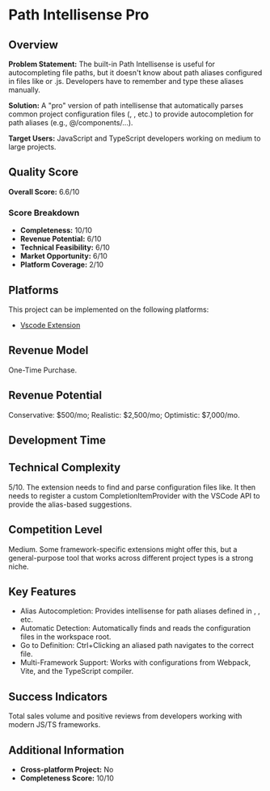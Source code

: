 # Path Intellisense Pro

## Overview
**Problem Statement:** The built-in Path Intellisense is useful for autocompleting file paths, but it doesn't know about path aliases configured in files like or .js. Developers have to remember and type these aliases manually.

**Solution:** A "pro" version of path intellisense that automatically parses common project configuration files (, , etc.) to provide autocompletion for path aliases (e.g., @/components/...).

**Target Users:** JavaScript and TypeScript developers working on medium to large projects.

## Quality Score
**Overall Score:** 6.6/10

### Score Breakdown
- **Completeness:** 10/10
- **Revenue Potential:** 6/10
- **Technical Feasibility:** 6/10
- **Market Opportunity:** 6/10
- **Platform Coverage:** 2/10

## Platforms
This project can be implemented on the following platforms:
- [Vscode Extension](./platforms/vscode-extension/)

## Revenue Model
One-Time Purchase.

## Revenue Potential
Conservative: $500/mo; Realistic: $2,500/mo; Optimistic: $7,000/mo.

## Development Time


## Technical Complexity
5/10. The extension needs to find and parse configuration files like. It then needs to register a custom CompletionItemProvider with the VSCode API to provide the alias-based suggestions.

## Competition Level
Medium. Some framework-specific extensions might offer this, but a general-purpose tool that works across different project types is a strong niche.

## Key Features
- Alias Autocompletion: Provides intellisense for path aliases defined in , , etc.
- Automatic Detection: Automatically finds and reads the configuration files in the workspace root.
- Go to Definition: Ctrl+Clicking an aliased path navigates to the correct file.
- Multi-Framework Support: Works with configurations from Webpack, Vite, and the TypeScript compiler.

## Success Indicators
Total sales volume and positive reviews from developers working with modern JS/TS frameworks.

## Additional Information
- **Cross-platform Project:** No
- **Completeness Score:** 10/10
